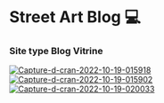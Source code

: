 <h1>Street Art Blog 💻 </h1> 
<h3>Site type Blog Vitrine</h3>
<a href="https://ibb.co/9t7hGs5"><img src="https://i.ibb.co/rsV3v4r/Capture-d-cran-2022-10-19-015918.jpg" alt="Capture-d-cran-2022-10-19-015918" border="0"></a>
<a href="https://ibb.co/XJXBr3v"><img src="https://i.ibb.co/ys0TcYb/Capture-d-cran-2022-10-19-015902.jpg" alt="Capture-d-cran-2022-10-19-015902" border="0"></a>
<a href="https://ibb.co/1Lq75N1"><img src="https://i.ibb.co/nbc6vy9/Capture-d-cran-2022-10-19-020033.jpg" alt="Capture-d-cran-2022-10-19-020033" border="0"></a>

